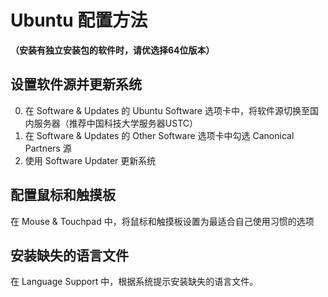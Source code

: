 # Ubuntu 配置方法

**（安装有独立安装包的软件时，请优选择64位版本）**

## 设置软件源并更新系统

0. 在 Software & Updates 的 Ubuntu Software 选项卡中，将软件源切换至国内服务器（推荐中国科技大学服务器USTC）
0. 在 Software & Updates 的 Other Software 选项卡中勾选 Canonical Partners 源
0. 使用 Software Updater 更新系统

## 配置鼠标和触摸板

在 Mouse & Touchpad 中，将鼠标和触摸板设置为最适合自己使用习惯的选项

## 安装缺失的语言文件

在 Language Support 中，根据系统提示安装缺失的语言文件。

